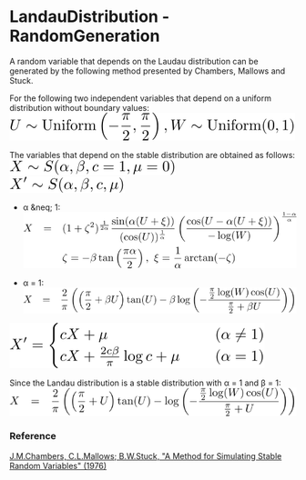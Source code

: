 # LandauDistribution - RandomGeneration

A random variable that depends on the Laudau distribution can be generated by the following method presented by Chambers, Mallows and Stuck.  

For the following two independent variables that depend on a uniform distribution without boundary values:  
![randomgen 1](https://github.com/tk-yoshimura/LandauDistribution/blob/main/figures/randomgen_1.svg)  

The variables that depend on the stable distribution are obtained as follows:  
![randomgen 2](https://github.com/tk-yoshimura/LandauDistribution/blob/main/figures/randomgen_2.svg)  
![randomgen 3](https://github.com/tk-yoshimura/LandauDistribution/blob/main/figures/randomgen_3.svg)  

- &alpha; &neq; 1:
 ![randomgen 4](https://github.com/tk-yoshimura/LandauDistribution/blob/main/figures/randomgen_4.svg)  

- &alpha; = 1:
 ![randomgen 5](https://github.com/tk-yoshimura/LandauDistribution/blob/main/figures/randomgen_5.svg)  

![randomgen 6](https://github.com/tk-yoshimura/LandauDistribution/blob/main/figures/randomgen_6.svg)  

Since the Landau distribution is a stable distribution with &alpha; = 1 and &beta; = 1:  
![randomgen 7](https://github.com/tk-yoshimura/LandauDistribution/blob/main/figures/randomgen_7.svg)  

### Reference
[J.M.Chambers, C.L.Mallows; B.W.Stuck, "A Method for Simulating Stable Random Variables" (1976)](https://doi.org/10.1080/01621459.1976.10480344)